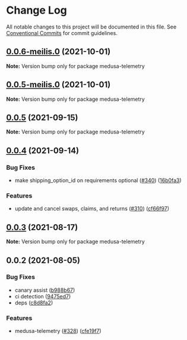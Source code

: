 # Change Log

All notable changes to this project will be documented in this file.
See [Conventional Commits](https://conventionalcommits.org) for commit guidelines.

## [0.0.6-meilis.0](https://github.com/medusajs/medusa/compare/medusa-telemetry@0.0.5-meilis.0...medusa-telemetry@0.0.6-meilis.0) (2021-10-01)

**Note:** Version bump only for package medusa-telemetry





## [0.0.5-meilis.0](https://github.com/medusajs/medusa/compare/medusa-telemetry@0.0.5...medusa-telemetry@0.0.5-meilis.0) (2021-10-01)

**Note:** Version bump only for package medusa-telemetry





## [0.0.5](https://github.com/medusajs/medusa/compare/medusa-telemetry@0.0.4...medusa-telemetry@0.0.5) (2021-09-15)

**Note:** Version bump only for package medusa-telemetry





## [0.0.4](https://github.com/medusajs/medusa/compare/medusa-telemetry@0.0.3...medusa-telemetry@0.0.4) (2021-09-14)


### Bug Fixes

* make shipping_option_id on requirements optional ([#340](https://github.com/medusajs/medusa/issues/340)) ([16b0fa3](https://github.com/medusajs/medusa/commit/16b0fa377a577abd7976c2beaff83e2030969df8))


### Features

* update and cancel swaps, claims, and returns ([#310](https://github.com/medusajs/medusa/issues/310)) ([cf66f97](https://github.com/medusajs/medusa/commit/cf66f97758003a41737602d4b1b1051b266d4f81))





## [0.0.3](https://github.com/medusajs/medusa/compare/medusa-telemetry@0.0.2...medusa-telemetry@0.0.3) (2021-08-17)

**Note:** Version bump only for package medusa-telemetry





## 0.0.2 (2021-08-05)


### Bug Fixes

* canary assist ([b988b67](https://github.com/medusajs/medusa/commit/b988b67118553c88ef6c6d53ae99ef1ad9d67305))
* ci detection ([9475ed7](https://github.com/medusajs/medusa/commit/9475ed7689508cf8bda166ac8d7ccda544e76e2f))
* deps ([c8d8fa2](https://github.com/medusajs/medusa/commit/c8d8fa28ca928f4f065b7d6d00d0152cfe9f727c))


### Features

* medusa-telemetry ([#328](https://github.com/medusajs/medusa/issues/328)) ([cfe19f7](https://github.com/medusajs/medusa/commit/cfe19f7f9d3bb17425348362b148a0b4b7a649ef))
